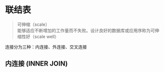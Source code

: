 # 联结表

>可伸缩（scale）<br>
>能够适应不断增加的工作量而不失败。设计良好的数据库或应用序称为可伸缩性好（scale well）

连接分为三种：内连接、外连接、交叉连接
##  内连接 (INNER JOIN)
